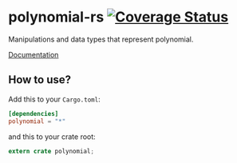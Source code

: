 # polynomial-rs [![Coverage Status](https://coveralls.io/repos/gifnksm/polynomial-rs/badge.svg?branch=master&service=github)](https://coveralls.io/github/gifnksm/polynomial-rs?branch=master)

Manipulations and data types that represent polynomial.

[Documentation](http://gifnksm.github.io/polynomial-rs)

## How to use?

Add this to your `Cargo.toml`:

```toml
[dependencies]
polynomial = "*"
```

and this to your crate root:

```rust
extern crate polynomial;
```
